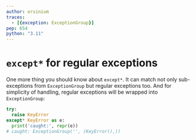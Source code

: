 ```yaml
---
author: orsinium
traces:
  - [{exception: ExceptionGroup}]
pep: 654
python: "3.11"
---
```


# `except*` for regular exceptions

One more thing you should know about `except*`. It can match not only sub-exceptions from `ExceptionGroup` but regular exceptions too. And for simplicity of handling, regular exceptions will be wrapped into `ExceptionGroup`:

```python
try:
  raise KeyError
except* KeyError as e:
  print('caught:', repr(e))
# caught: ExceptionGroup('', (KeyError(),))
```
